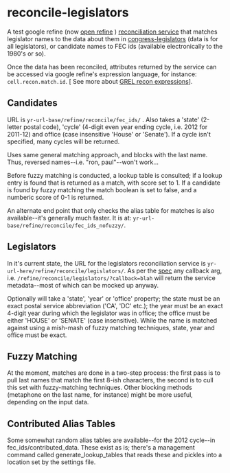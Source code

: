 reconcile-legislators
=====================

A test google refine (now [open refine](https://github.com/OpenRefine) ) [reconciliation service](http://code.google.com/p/google-refine/wiki/)  that matches legislator names to the data about them in [congress-legislators](https://github.com/unitedstates/congress-legislators) (data is for all legislators), or candidate names to FEC ids (available electronically to the 1980's or so). 

Once the data has been reconciled, attributes returned by the service can be accessed via google refine's expression language, for instance:  `cell.recon.match.id`. [ See more about [GREL recon expressions](http://code.google.com/p/google-refine/wiki/Variables#Recon)].

Candidates
----------
URL is `yr-url-base/refine/reconcile/fec_ids/` . Also takes a 'state' (2-letter postal code), 'cycle' (4-digit even year ending cycle, i.e. 2012 for 2011-12) and office (case insensitive 'House' or 'Senate'). If a cycle isn't specified, many cycles will be returned. 

Uses same general matching approach, and blocks with the last name. Thus, reversed names--i.e. "ron, paul"--won't work...

Before fuzzy matching is conducted, a lookup table is consulted; if a lookup entry is found that is returned as a match, with score set to 1. If a candidate is found by fuzzy matching the match boolean is set to false, and a numberic score of 0-1 is returned. 

An alternate end point that only checks the alias table for matches is also available--it's generally much faster. It is at: `yr-url-base/refine/reconcile/fec_ids_nofuzzy/`.

Legislators
-----------
In it's current state, the URL for the legislators reconciliation service is `yr-url-here/refine/reconcile/legislators/`. As per the [spec](http://code.google.com/p/google-refine/wiki/ReconciliationServiceApi) any callback arg, i.e. `/refine/reconcile/legislators/?callback=blah` will return the service metadata--most of which can be mocked up anyway. 

Optionally will take a 'state', 'year' or 'office' property; the state must be an exact postal service abbreviation ('CA', 'DC' etc.); the year must be an exact 4-digit year during which the legislator was in office; the office must be either 'HOUSE' or 'SENATE' (case insensitive). While the name is matched against using a mish-mash of fuzzy matching techniques, state, year and office must be exact.

Fuzzy Matching
-----

At the moment, matches are done in a two-step process: the first pass is to pull last names that match the first 8-ish characters, the second is to cull this set with fuzzy-matching techniques. Other blocking methods (metaphone on the last name, for instance) might be more useful, depending on the input data.  

Contributed Alias Tables
----
Some somewhat random alias tables are available--for the 2012 cycle--in fec_ids/contributed_data. These exist as is; there's a management command called generate_lookup_tables that reads these and pickles into a location set by the settings file. 
